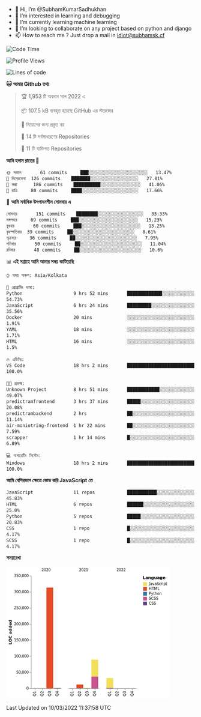 - 👋 Hi, I’m @SubhamKumarSadhukhan
- 👀 I’m interested in learning and debugging
- 🌱 I’m currently learning machine learning
- 💞️ I’m looking to collaborate on any project based on python and django
- 📫 How to reach me ?
      Just drop a mail in idiot@subhamsk.cf

<!---
SubhamKumarSadhukhan/SubhamKumarSadhukhan is a ✨ special ✨ repository because its `README.md` (this file) appears on your GitHub profile.
You can click the Preview link to take a look at your changes.
--->


<!--START_SECTION:waka-->
![Code Time](http://img.shields.io/badge/Code%20Time-240%20hrs%2045%20mins-blue)

![Profile Views](http://img.shields.io/badge/%E0%A6%AA%E0%A7%8D%E0%A6%B0%E0%A7%8B%E0%A6%AB%E0%A6%BE%E0%A6%87%E0%A6%B2%20%E0%A6%A6%E0%A6%B0%E0%A7%8D%E0%A6%B6%E0%A6%A8-0-blue)

![Lines of code](https://img.shields.io/badge/%E0%A6%B9%E0%A7%8D%E0%A6%AF%E0%A6%BE%E0%A6%B2%E0%A7%8B%20%E0%A6%93%E0%A6%AF%E0%A6%BC%E0%A6%BE%E0%A6%B0%E0%A7%8D%E0%A6%B2%E0%A7%8D%E0%A6%A1%20%E0%A6%A5%E0%A7%87%E0%A6%95%E0%A7%87%20%E0%A6%86%E0%A6%AE%E0%A6%BF%20%E0%A6%B2%E0%A6%BF%E0%A6%96%E0%A7%87%E0%A6%9B%E0%A6%BF-448%20Thousand%20%E0%A6%95%E0%A7%8B%E0%A6%A1%E0%A7%87%E0%A6%B0%20%E0%A6%B2%E0%A6%BE%E0%A6%87%E0%A6%A8-blue)

**🐱 আমার Github তথ্য** 

> 🏆 1,953 টি অবদান সাল 2022 এ
 > 
> 📦 107.5 kB ব্যবহৃত হয়েছে GitHub এর স্টরেজের 
 > 
> 🚫 নিয়োগের জন্য প্রস্তুত নয়
 > 
> 📜 14 টি সর্বসাধারণের Repositories 
 > 
> 🔑 11 টি ব্যক্তিগত Repositories  
 > 
**আমি হলাম রাতের 🦉** 

```text
🌞 সকাল       61 commits     ███░░░░░░░░░░░░░░░░░░░░░░   13.47% 
🌆 দিনেরবেলা  126 commits    ███████░░░░░░░░░░░░░░░░░░   27.81% 
🌃 সন্ধা      186 commits    ██████████░░░░░░░░░░░░░░░   41.06% 
🌙 রাত্রি     80 commits     ████░░░░░░░░░░░░░░░░░░░░░   17.66%

```
📅 **আমি সর্বাধিক উৎপাদনশীল সোমবার এ** 

```text
সোমবার       151 commits    ████████░░░░░░░░░░░░░░░░░   33.33% 
মঙ্গলবার     69 commits     ███░░░░░░░░░░░░░░░░░░░░░░   15.23% 
বুধবার       60 commits     ███░░░░░░░░░░░░░░░░░░░░░░   13.25% 
বৃহস্পতিবার  39 commits     ██░░░░░░░░░░░░░░░░░░░░░░░   8.61% 
শুক্রবার     36 commits     ██░░░░░░░░░░░░░░░░░░░░░░░   7.95% 
শনিবার       50 commits     ██░░░░░░░░░░░░░░░░░░░░░░░   11.04% 
রবিবার       48 commits     ██░░░░░░░░░░░░░░░░░░░░░░░   10.6%

```


📊 **এই সপ্তাহে আমি আমার সময় কাটিয়েছি** 

```text
⌚︎ সময় অঞ্চল: Asia/Kolkata

💬 প্রোগ্রামিং ভাষা: 
Python                   9 hrs 52 mins       █████████████░░░░░░░░░░░░   54.73% 
JavaScript               6 hrs 24 mins       █████████░░░░░░░░░░░░░░░░   35.56% 
Docker                   20 mins             ░░░░░░░░░░░░░░░░░░░░░░░░░   1.91% 
YAML                     18 mins             ░░░░░░░░░░░░░░░░░░░░░░░░░   1.71% 
HTML                     16 mins             ░░░░░░░░░░░░░░░░░░░░░░░░░   1.5%

🔥 এডিটর: 
VS Code                  18 hrs 2 mins       █████████████████████████   100.0%

🐱‍💻 প্রকল্ম: 
Unknown Project          8 hrs 51 mins       ████████████░░░░░░░░░░░░░   49.07% 
predictramfrontend       3 hrs 37 mins       █████░░░░░░░░░░░░░░░░░░░░   20.08% 
predictrambackend        2 hrs               ██░░░░░░░░░░░░░░░░░░░░░░░   11.14% 
air-moniotring-frontend  1 hr 22 mins        ██░░░░░░░░░░░░░░░░░░░░░░░   7.59% 
scrapper                 1 hr 14 mins        █░░░░░░░░░░░░░░░░░░░░░░░░   6.89%

💻 অপারেটিং সিস্টেম: 
Windows                  18 hrs 2 mins       █████████████████████████   100.0%

```

**আমি বেশিরভাগ ক্ষেত্রে কোড করি JavaScript তে** 

```text
JavaScript               11 repos            ███████████░░░░░░░░░░░░░░   45.83% 
HTML                     6 repos             ██████░░░░░░░░░░░░░░░░░░░   25.0% 
Python                   5 repos             █████░░░░░░░░░░░░░░░░░░░░   20.83% 
CSS                      1 repo              █░░░░░░░░░░░░░░░░░░░░░░░░   4.17% 
SCSS                     1 repo              █░░░░░░░░░░░░░░░░░░░░░░░░   4.17%

```


**সময়রেখা**

![Chart not found](https://raw.githubusercontent.com/SubhamKumarSadhukhan/SubhamKumarSadhukhan/main/charts/bar_graph.png) 


 Last Updated on 10/03/2022 11:37:58 UTC
<!--END_SECTION:waka-->
